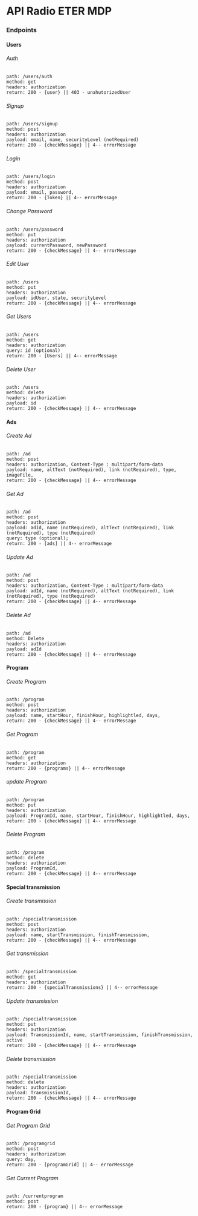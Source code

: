 # API Radio ETER MDP

### Endpoints
#### Users

###### Auth
    path: /users/auth
    method: get
    headers: authorization
    return: 200 - {user} || 403 - unahutorizedUser

###### Signup
    path: /users/signup
    method: post
    headers: authorization
    payload: email, name, securityLevel (notRequired)
    return: 200 - {checkMessage} || 4-- errorMessage

###### Login
    path: /users/login
    method: post
    headers: authorization
    payload: email, password,
    return: 200 - {Token} || 4-- errorMessage

###### Change Password
    path: /users/password
    method: put
    headers: authorization
    payload: currentPassword, newPassword
    return: 200 - {checkMessage} || 4-- errorMessage

###### Edit User
    path: /users
    method: put
    headers: authorization
    payload: idUser, state, securityLevel
    return: 200 - {checkMessage} || 4-- errorMessage

###### Get Users
    path: /users
    method: get
    headers: authorization
    query: id (optional)
    return: 200 - [Users] || 4-- errorMessage

###### Delete User
    path: /users
    method: delete
    headers: authorization
    payload: id
    return: 200 - {checkMessage} || 4-- errorMessage

#### Ads

###### Create Ad
    path: /ad
    method: post
    headers: authorization, Content-Type : multipart/form-data
    payload: name, altText (notRequired), link (notRequired), type, imageFile, 
    return: 200 - {checkMessage} || 4-- errorMessage

###### Get Ad
    path: /ad
    method: post
    headers: authorization
    payload: adId, name (notRequired), altText (notRequired), link (notRequired), type (notRequired)
    query: type (optional);
    return: 200 - [ads] || 4-- errorMessage

###### Update Ad
    path: /ad
    method: post
    headers: authorization, Content-Type : multipart/form-data
    payload: adId, name (notRequired), altText (notRequired), link (notRequired), type (notRequired)
    return: 200 - {checkMessage} || 4-- errorMessage

###### Delete Ad
    path: /ad
    method: Delete
    headers: authorization
    payload: adId
    return: 200 - {checkMessage} || 4-- errorMessage

#### Program

###### Create Program
    path: /program
    method: post
    headers: authorization
    payload: name, startHour, finishHour, highlightled, days,  
    return: 200 - {checkMessage} || 4-- errorMessage

###### Get Program
    path: /program
    method: get
    headers: authorization 
    return: 200 - {programs} || 4-- errorMessage

###### update Program
    path: /program
    method: put
    headers: authorization
    payload: ProgramId, name, startHour, finishHour, highlightled, days,  
    return: 200 - {checkMessage} || 4-- errorMessage

###### Delete Program
    path: /program
    method: delete
    headers: authorization
    payload: ProgramId,  
    return: 200 - {checkMessage} || 4-- errorMessage


#### Special transmission

###### Create transmission
    path: /specialtransmission
    method: post
    headers: authorization
    payload: name, startTransmission, finishTransmission,   
    return: 200 - {checkMessage} || 4-- errorMessage

###### Get transmission
    path: /specialtransmission
    method: get
    headers: authorization
    return: 200 - {specialTransmissions} || 4-- errorMessage

###### Update transmission
    path: /specialtransmission
    method: put
    headers: authorization
    payload: TransmissionId, name, startTransmission, finishTransmission, active  
    return: 200 - {checkMessage} || 4-- errorMessage


###### Delete transmission
    path: /specialtransmission
    method: delete
    headers: authorization
    payload: TransmissionId, 
    return: 200 - {checkMessage} || 4-- errorMessage

#### Program Grid

###### Get Program Grid
    path: /programgrid
    method: post
    headers: authorization
    query: day, 
    return: 200 - [programGrid] || 4-- errorMessage

###### Get Current Program
    path: /currentprogram
    method: post
    return: 200 - {program} || 4-- errorMessage


